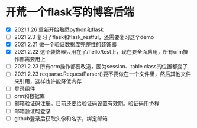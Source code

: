 # 开荒一个flask写的博客后端
- [x] 2021.1.26 重新开始熟悉python和flask
- [ ] 2021.2.3 复习了flask和flask_restful，还需要复习这个demo
- [x] 2021.2.21 做一个验证数据库完整性的装饰器
- [x] 2021.2.22 这个装饰器只用在了/hello/test上，现在要全面启用，所有orm操作都需要用上
- [ ] 2021.2.23 所有orm操作都要改造，因为session、table class的位置都变了
- [ ] 2021.2.23 reqparse.RequestParser()要不要做在一个文件里，然后其他文件来引用，这样也许能降低内存
- [ ] 登录组件
- [ ] orm和数据库
- [ ] 邮箱验证码注册。目前还要给验证码设置有效期。验证码用协程
- [ ] 邮箱验证码登录
- [ ] github登录后获取头像和名字，绑定邮箱